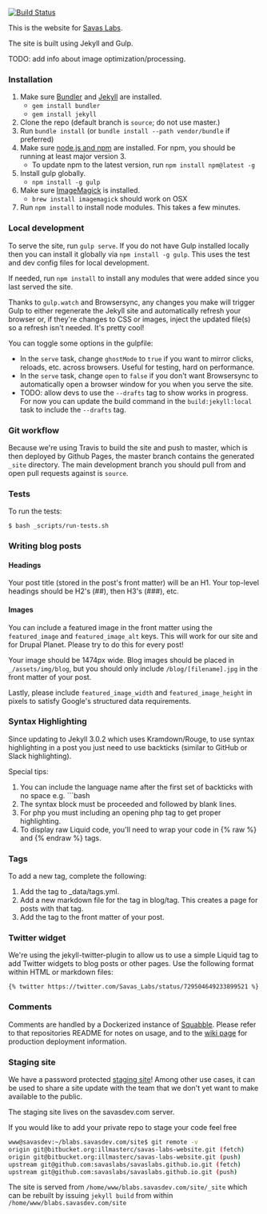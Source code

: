 [![Build Status](https://travis-ci.org/savaslabs/savaslabs.github.io.svg?branch=source)](https://travis-ci.org/savaslabs/savaslabs.github.io)

This is the website for [Savas Labs](http://savaslabs.com).

The site is built using Jekyll and Gulp.

TODO: add info about image optimization/processing.

### Installation

1. Make sure [Bundler](http://bundler.io) and [Jekyll](http://jekyllrb.com/docs/installation/) are installed.
   * `gem install bundler`
   * `gem install jekyll`
2. Clone the repo (default branch is `source`; do not use master.)
3. Run `bundle install` (or `bundle install --path vendor/bundle` if preferred)
4. Make sure [node.js and npm](https://docs.npmjs.com/getting-started/installing-node) are installed. For npm, you should be running at least major version 3.
   * To update npm to the latest version, run `npm install npm@latest -g`
5. Install gulp globally.
   * `npm install -g gulp`
6. Make sure [ImageMagick](http://www.imagemagick.org/script/index.php) is installed.
   * `brew install imagemagick` should work on OSX
7. Run `npm install` to install node modules. This takes a few minutes.

### Local development

To serve the site, run `gulp serve`. If you do not have Gulp installed locally
then you can install it globally via `npm install -g gulp`. This uses the test
and dev config files for local development.

If needed, run `npm install` to install any modules that were added since you last served the site.

Thanks to `gulp.watch` and Browsersync, any changes you make will trigger Gulp
to either regenerate the Jekyll site and automatically refresh your browser or,
if they're changes to CSS or images, inject the updated file(s) so a refresh
isn't needed. It's pretty cool!

You can toggle some options in the gulpfile:

- In the `serve` task, change `ghostMode` to `true` if you want to mirror clicks,
reloads, etc. across browsers. Useful for testing, hard on performance.
- In the `serve` task, change `open` to `false` if you don't want Browsersync to
automatically open a browser window for you when you serve the site.
- TODO: allow devs to use the `--drafts` tag to show works in progress. For now
you can update the build command in the `build:jekyll:local` task to include the
`--drafts` tag.

### Git workflow

Because we're using Travis to build the site and push to master, which is then
deployed by Github Pages, the master branch contains the generated `_site`
directory. The main development branch you should pull from and open pull
requests against is `source`.

### Tests

To run the tests:

`$ bash _scripts/run-tests.sh`

### Writing blog posts

#### Headings

Your post title (stored in the post's front matter) will be an H1. Your
top-level headings should be H2's (##), then H3's (###), etc.

#### Images

You can include a featured image in the front matter using the `featured_image`
and `featured_image_alt` keys. This will work for our site and for Drupal Planet.
Please try to do this for every post!

Your image should be 1474px wide. Blog images should be placed in
`_/assets/img/blog`, but you should only include `/blog/[filename].jpg` in the
front matter of your post.

Lastly, please include `featured_image_width` and `featured_image_height` in
pixels to satisfy Google's structured data requirements.

### Syntax Highlighting

Since updating to Jekyll 3.0.2 which uses Kramdown/Rouge, to use syntax
highlighting in a post you just need to use backticks (similar to GitHub or
Slack highlighting).

Special tips:

1. You can include the language name after the first set of backticks with no
space e.g. ```bash
2. The syntax block must be proceeded and followed by blank lines.
3. For php you must including an opening php tag to get proper highlighting.
4. To display raw Liquid code, you'll need to wrap your code in {% raw %} and
{% endraw %} tags.

### Tags

To add a new tag, complete the following:

1. Add the tag to _data/tags.yml.
2. Add a new markdown file for the tag in blog/tag. This creates a page for posts with that tag.
3. Add the tag to the front matter of your post.

### Twitter widget

We're using the jekyll-twitter-plugin to allow us to use a simple Liquid tag to
add Twitter widgets to blog posts or other pages. Use the following format 
within HTML or markdown files:

```
{% twitter https://twitter.com/Savas_Labs/status/729504649233899521 %}
```

### Comments

Comments are handled by a Dockerized instance of [Squabble](https://github.com/savaslabs/squabble). Please refer to that repositories README for notes on usage, and to the [wiki page](https://pm.savaslabs.com/projects/savaslabs/wiki/Squabble) for production deployment information.

### Staging site

We have a password protected [staging site](http://blabs.savasdev.com)!
Among other use cases, it can be used to share a site update with the team that
we don't yet want to make available to the public.

The staging site lives on the savasdev.com server.

If you would like to add your private repo to stage your code feel free

```bash
www@savasdev:~/blabs.savasdev.com/site$ git remote -v
origin git@bitbucket.org:illmasterc/savas-labs-website.git (fetch)
origin git@bitbucket.org:illmasterc/savas-labs-website.git (push)
upstream git@github.com:savaslabs/savaslabs.github.io.git (fetch)
upstream git@github.com:savaslabs/savaslabs.github.io.git (push)
```

The site is served from `/home/www/blabs.savasdev.com/site/_site` which can
be rebuilt by issuing `jekyll build` from within `/home/www/blabs.savasdev.com/site`
